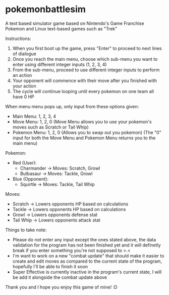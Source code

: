 # pokemonbattlesim
A text based simulator game based on Nintendo's Game Franchise Pokemon and Linux text-based games such as "Trek"

Instructions:

1. When you first boot up the game, press "Enter" to proceed to next lines of dialogue
2. Once you reach the main menu, choose which sub-menu you want to enter using different integer inputs (1, 2, 3, 4)
3. From the sub-menu, proceed to use different integer inputs to perform an action
4. Your opponent will commence with their move after you finished with your action
5. The cycle will continue looping until every pokemon on one team all have 0 HP

When menu menu pops up, only input from these options given:
- Main Menu: 1, 2, 3, 4
- Move Menu: 1, 2, 0
  (Move Menu allows you to use your pokemon's moves such as Scratch or Tail Whip)
- Pokemon Menu: 1, 2, 0
  (Allows you to swap out you pokemon)
(The "0" input for both the Move Menu and Pokemon Menu returns you to the main menu)


Pokemon:
- Red (User):
  - Charmander -> Moves: Scratch, Growl
  - Bulbasaur -> Moves: Tackle, Growl
- Blue (Opponent):
  - Squirtle -> Moves: Tackle, Tail Whip

Moves:
- Scratch -> Lowers opponents HP based on calculations
- Tackle -> Lowers opponents HP based on calculations
- Growl -> Lowers opponents defense stat
- Tail Whip -> Lowers opponents attack stat

Things to take note:
- Please do not enter any input except the ones stated above, the data validation for the program has not been finished yet and it will definetly break if you enter something you're not supposed to >.<
- I'm want to work on a new "combat update" that should make it easier to create and edit moves as compared to the current state of the program, hopefully I'll be able to finish it soon
- Super Effective is currently inactive in the program's current state, I will be add it alongside the combat update above

Thank you and I hope you enjoy this game of mine! :D
